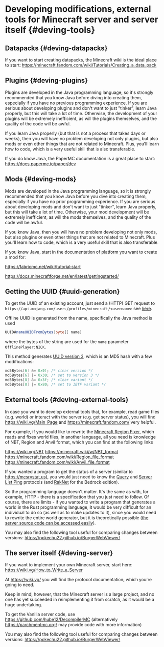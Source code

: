 # Developing modifications, external tools for Minecraft server and server itself {#deving-tools}
## Datapacks {#deving-datapacks}
If you want to start creating datapacks, the Minecraft wiki is the ideal place to start:
<https://minecraft.fandom.com/wiki/Tutorials/Creating_a_data_pack>

## Plugins {#deving-plugins}
Plugins are developed in the Java programming language, so it's strongly recommended that you know Java before diving into creating them, especially if you have no previous programming experience. If you are serious about developing plugins and don't want to just "tinker", learn Java properly, but this will take a lot of time. Otherwise, the development of your plugins will be extremely inefficient, as will the plugins themselves, and the quality of the code will be awful.

If you learn Java properly (but that is not a process that takes days or weeks), then you will have no problem developing not only plugins, but also mods or even other things that are not related to Minecraft. Plus, you'll learn how to code, which is a very useful skill that is also transferable.

If you do know Java, the PaperMC documentation is a great place to start: <https://docs.papermc.io/paper/dev>

## Mods {#deving-mods}
Mods are developed in the Java programming language, so it is strongly recommended that you know Java before you dive into creating them, especially if you have no prior programming experience. If you are serious about developing mods and don't want to just "tinker", learn Java properly, but this will take a lot of time. Otherwise, your mod development will be extremely inefficient, as will the mods themselves, and the quality of the code will be awful.

If you know Java, then you will have no problem developing not only mods, but also plugins or even other things that are not related to Minecraft. Plus you'll learn how to code, which is a very useful skill that is also transferable.

If you know Java, start in the documentation of platform you want to create a mod for:

<https://fabricmc.net/wiki/tutorial:start>

<https://docs.minecraftforge.net/en/latest/gettingstarted/>

## Getting the UUID {#uuid-generation}
To get the UUID of an existing account, just send a (HTTP) GET request to
`https://api.mojang.com/users/profiles/minecraft/<username>` see [here](https://wiki.vg/Mojang_API#Username_to_UUID).

Offline UUID is generated from the name, specifically the Java method is used

```java
UUID#nameUUIDFromBytes(byte[] name)
```

where the bytes of the string are used for the `name` parameter
`OfflinePlayer:NICK`.

This method generates [UUID version 3](https://en.wikipedia.org/wiki/Universally_unique_identifier#Versions_3_and_5_(namespace_name-based)), which is an MD5 hash with a few modifications:

```java
md5Bytes[6] &= 0x0f; /* clear version */
md5Bytes[6] |= 0x30; /* set to version 3 */
md5Bytes[8] &= 0x3f; /* clear variant */
md5Bytes[8] |= 0x80; /* set to IETF variant */
```

## External tools {#deving-external-tools}
In case you want to develop external tools that, for example, read game files (e.g. world) or interact with the server (e.g. get server status), you will find <https://wiki.vg/Main_Page> and <https://minecraft.fandom.com/> very helpful.

For example, if you would like to rewrite the [Minecraft Region Fixer](https://github.com/Fenixin/Minecraft-Region-Fixer), which reads and fixes world files, in another language, all you need is knowledge of NBT, Region and Anvil format, which you can find at the following links

<https://wiki.vg/NBT>
<https://minecraft.wiki/w/NBT_format>
<https://minecraft.fandom.com/wiki/Region_file_format>
<https://minecraft.fandom.com/wiki/Anvil_file_format>

If you wanted a program to get the status of a server (similar to <https://mcsrvstat.us>), you would just need to know the [Query](https://wiki.vg/Query) and [Server List Ping](https://wiki.vg/Server_List_Ping) protocols (and [RakNet](https://wiki.vg/Raknet_Protocol) for the Bedrock edition).

So the programming language doesn't matter. It's the same as with, for example, HTTP - there is a specification that you just need to follow. Of course, there are limits - if you wanted to write a program that generates a world in the Rust programming language, it would be very difficult for an individual to do so (as well as to make updates to it), since you would need to rewrite the entire world generator, but it is theoretically possible ([the server source code can be accessed easily](https://github.com/hube12/DecompilerMC)).

You may also find the following tool useful for comparing changes between versions: <https://pokechu22.github.io/BurgerWebViewer/>

## The server itself {#deving-server}
If you want to implement your own Minecraft server, start here: <https://wiki.vg/How_to_Write_a_Server>

At <https://wiki.vg/> you will find the protocol documentation, which you're going to need.

Keep in mind, however, that the Minecraft server is a large project, and no one has yet succeeded in reimplementing it from scratch, as it would be a huge undertaking.

To get the Vanilla server code, use <https://github.com/hube12/DecompilerMC> (alternatively <https://parchmentmc.org/> may provide code with more information)

You may also find the following tool useful for comparing changes between versions: <https://pokechu22.github.io/BurgerWebViewer/>